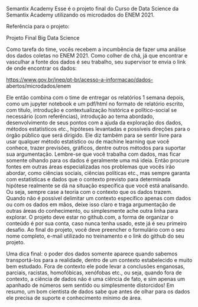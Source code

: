 Semantix Academy
Esse é o projeto final do Curso de Data Science da Semantix Academy utilizando os microdados do ENEM 2021.

Referência para o projeto: 

Projeto Final Big Data Science

Como tarefa do time, vocês recebem a incumbência de fazer uma análise dos
dados coletas no ENEM 2021. Como colher de chá, já que encontrar e vasculhar a
fonte dos dados é seu trabalho, seu supervisor te envia o link de onde encontrar os
dados:

https://www.gov.br/inep/pt-br/acesso-a-informacao/dados-
abertos/microdados/enem

Ele então combina com o time de entregar os relatórios 1 semana depois, como um jupyter notebook e um pdf/html
no formato de relatório escrito, com título, introdução e contextualização histórica
e político-social se necessário (com referências), introdução ao tema
abordado, desenvolvimento de seus pontos com a ajuda da exploração dos dados,
métodos estatísticos etc., hipóteses levantadas e possíveis direções para o órgão
público que será dirigido. Ele diz também para se sentir livre para usar qualquer
método estatístico ou de machine learning que você conhece, trazer previsões,
gráficos, dentre outros métodos para suportar sua argumentação.
Lembre-se que você trabalha com dados, mas ficar somente olhando para os
dados é geralmente uma má ideia. Então procure fontes em outras áreas
especializadas nos problemas que vocês irão abordar, como ciências sociais, ciências
políticas etc., mas sempre garanta com estatísticas e dados que o contexto previsto
para determinada hipótese realmente se dá na situação específica que você está
analisando. Ou seja, sempre case a teoria com o contexto que os dados
trazem. Quando não é possível delimitar um contexto específico
apenas com dados ou com os dados em mãos, deixe isso claro e traga argumentação
de outras áreas do conhecimento, ou simplesmente ache outra linha para explorar.
O projeto deve estar no github.com, a forma de organizar o conteúdo é por
sua conta, caso nunca tenha usado, este já é seu primeiro desafio.
Ao final do projeto, você deve preencher o formulário com o seu nome
completo, e-mail utilizado no treinamento e o link do github do seu projeto.

Uma dica final: o poder dos dados somente aparece quando sabemos
transportá-los para a realidade, dentro de um contexto estabelecido e muito bem
estudado. Fora de contexto ele pode levar a conclusões enganosas, parciais, racistas,
homofóbicas, xenófobas etc., ou seja, quando fora de contexto, a ciência de dados
não é uma ciência de fato, e sim apenas um apanhado de números sem sentido ou
simplesmente distorcidos! Em resumo, um bom cientista de dados sabe que antes
de olhar para os dados ele precisa de suporte e conhecimento mínimo de área.

